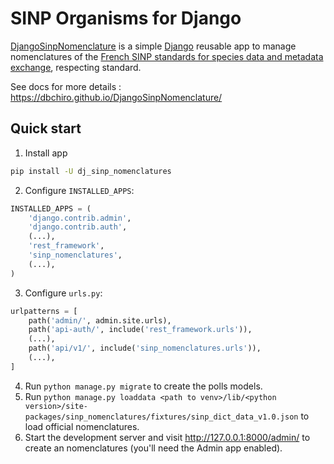 # SINP Organisms for Django

[DjangoSinpNomenclature](https://github.com/dbchiro/DjangoSinpNomenclature) is a simple [Django](https://www.djangoproject.com/) reusable app to manage nomenclatures of the [French SINP standards for species data and metadata exchange](https://inpn.mnhn.fr/programme/donnees-observations-especes/references/standard-echange), respecting standard.

See docs for more details : <https://dbchiro.github.io/DjangoSinpNomenclature/>

## Quick start

1. Install app

```bash
pip install -U dj_sinp_nomenclatures
```

2. Configure `INSTALLED_APPS`:

```python
INSTALLED_APPS = (
    'django.contrib.admin',
    'django.contrib.auth',
    (...),
    'rest_framework',
    'sinp_nomenclatures',
    (...),
)
```

3. Configure `urls.py`:

```python
urlpatterns = [
    path('admin/', admin.site.urls),
    path('api-auth/', include('rest_framework.urls')),
    (...),
    path('api/v1/', include('sinp_nomenclatures.urls')),
    (...),
]
```

4. Run `python manage.py migrate` to create the polls models.
5. Run `python manage.py loaddata <path to venv>/lib/<python version>/site-packages/sinp_nomenclatures/fixtures/sinp_dict_data_v1.0.json` to load official nomenclatures.
5. Start the development server and visit <http://127.0.0.1:8000/admin/>
   to create an nomenclatures (you'll need the Admin app enabled).
